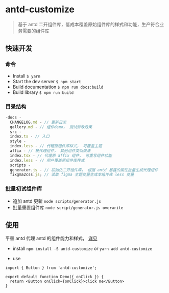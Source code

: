 # antd-customize

> 基于 antd 二开组件库，低成本覆盖原始组件库的样式和功能，生产符合业务需要的组件库

## 快速开发

### 命令

- Install `$ yarn`
- Start the dev server `$ npm start`
- Build documentation `$ npm run docs:build`
- Build library `$ npm run build`

### 目录结构

```js
-docs -
  CHANGELOG.md - // 更新日志
  gallery.md - // 组件demo， 测试修改效果
  src -
  index.ts - // 入口
  style -
  index.less - // 代理原组件库样式， 可覆盖主题
  affix - // 被代理组件， 其他组件类似做法
  index.tsx - // 代理原 affix 组件， 可重写组件功能
  index.less - // 用户覆盖原组件库样式
  scripts -
  generator.js - // 初始化二开组件库， 根据 antd 暴露的属性批量生成代理组件
  fixgma2css.js; // 读取 figma 主题变量生成本组件库 less 变量
```

### 批量初试组件库

- 追加 antd 更新 `node scripts/generator.js`
- 批量重置组件库 `node script/generator.js overwrite`

## 使用

平替 antd 代理 antd 的组件能力和样式， [详见](./gallery)

- install `npm install -S antd-customize` or `yarn add antd-customize`

- use

```
import { Button } from 'antd-customize';

export default function Demo({ onClick }) {
  return <Button onClick={onClick}>click me</Button>
}
```
